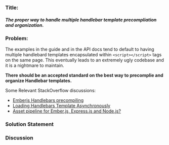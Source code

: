 ### Title: 
##### The proper way to handle multiple handlebar template precompliation and organization.  

### Problem:
The examples in the guide and in the API docs tend to default to having multiple handlebard templates encapsulated within `<script></script>` tags on the same page. This eventually leads to an extremely ugly codebase and it is a nightmare to maintain. 

**There should be an accepted standard on the best way to precomplie and organize Handlebar templates.** 

Some Relevant StackOverflow discussions: 
- [Emberjs Handlebars precompiling](http://stackoverflow.com/questions/9860512/emberjs-handlebars-precompiling)
- [Loading Handlebars Template Asynchronously](http://stackoverflow.com/questions/16118974/loading-handlebars-template-asynchronously)
- [Asset pipeline for Ember.js, Express.js and Node.js?](http://stackoverflow.com/questions/15302221/asset-pipeline-for-ember-js-express-js-and-node-js)

### Solution Statement


### Discussion
